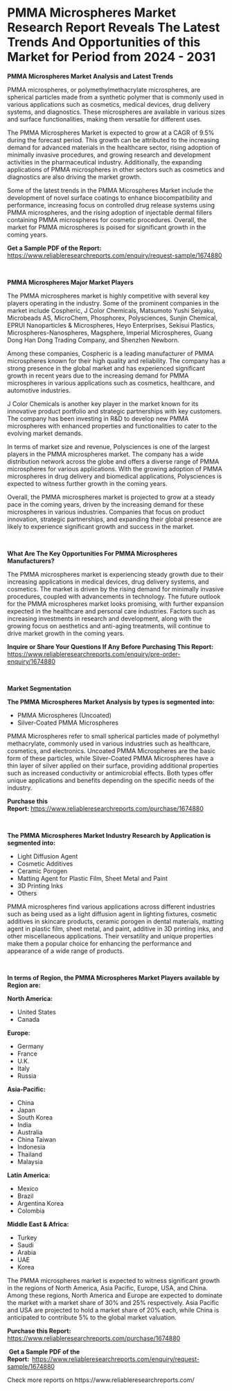 <p><h1>PMMA Microspheres Market Research Report Reveals The Latest Trends And Opportunities of this Market for Period from 2024 - 2031</h1></p><p><strong>PMMA Microspheres Market Analysis and Latest Trends</strong></p>
<p><p>PMMA microspheres, or polymethylmethacrylate microspheres, are spherical particles made from a synthetic polymer that is commonly used in various applications such as cosmetics, medical devices, drug delivery systems, and diagnostics. These microspheres are available in various sizes and surface functionalities, making them versatile for different uses.</p><p>The PMMA Microspheres Market is expected to grow at a CAGR of 9.5% during the forecast period. This growth can be attributed to the increasing demand for advanced materials in the healthcare sector, rising adoption of minimally invasive procedures, and growing research and development activities in the pharmaceutical industry. Additionally, the expanding applications of PMMA microspheres in other sectors such as cosmetics and diagnostics are also driving the market growth.</p><p>Some of the latest trends in the PMMA Microspheres Market include the development of novel surface coatings to enhance biocompatibility and performance, increasing focus on controlled drug release systems using PMMA microspheres, and the rising adoption of injectable dermal fillers containing PMMA microspheres for cosmetic procedures. Overall, the market for PMMA microspheres is poised for significant growth in the coming years.</p></p>
<p><strong>Get a Sample PDF of the Report:&nbsp;</strong> <a href="https://www.reliableresearchreports.com/enquiry/request-sample/1674880">https://www.reliableresearchreports.com/enquiry/request-sample/1674880</a></p>
<p>&nbsp;</p>
<p><strong>PMMA Microspheres Major Market Players</strong></p>
<p><p>The PMMA microspheres market is highly competitive with several key players operating in the industry. Some of the prominent companies in the market include Cospheric, J Color Chemicals, Matsumoto Yushi Seiyaku, Microbeads AS, MicroChem, Phosphorex, Polysciences, Sunjin Chemical, EPRUI Nanoparticles & Microspheres, Heyo Enterprises, Sekisui Plastics, Microspheres-Nanospheres, Magsphere, Imperial Microspheres, Guang Dong Han Dong Trading Company, and Shenzhen Newborn.</p><p>Among these companies, Cospheric is a leading manufacturer of PMMA microspheres known for their high quality and reliability. The company has a strong presence in the global market and has experienced significant growth in recent years due to the increasing demand for PMMA microspheres in various applications such as cosmetics, healthcare, and automotive industries.</p><p>J Color Chemicals is another key player in the market known for its innovative product portfolio and strategic partnerships with key customers. The company has been investing in R&D to develop new PMMA microspheres with enhanced properties and functionalities to cater to the evolving market demands.</p><p>In terms of market size and revenue, Polysciences is one of the largest players in the PMMA microspheres market. The company has a wide distribution network across the globe and offers a diverse range of PMMA microspheres for various applications. With the growing adoption of PMMA microspheres in drug delivery and biomedical applications, Polysciences is expected to witness further growth in the coming years.</p><p>Overall, the PMMA microspheres market is projected to grow at a steady pace in the coming years, driven by the increasing demand for these microspheres in various industries. Companies that focus on product innovation, strategic partnerships, and expanding their global presence are likely to experience significant growth and success in the market.</p></p>
<p>&nbsp;</p>
<p><strong>What Are The Key Opportunities For PMMA Microspheres Manufacturers?</strong></p>
<p><p>The PMMA microspheres market is experiencing steady growth due to their increasing applications in medical devices, drug delivery systems, and cosmetics. The market is driven by the rising demand for minimally invasive procedures, coupled with advancements in technology. The future outlook for the PMMA microspheres market looks promising, with further expansion expected in the healthcare and personal care industries. Factors such as increasing investments in research and development, along with the growing focus on aesthetics and anti-aging treatments, will continue to drive market growth in the coming years.</p></p>
<p><strong>Inquire or Share Your Questions If Any Before Purchasing This Report:</strong> <a href="https://www.reliableresearchreports.com/enquiry/pre-order-enquiry/1674880">https://www.reliableresearchreports.com/enquiry/pre-order-enquiry/1674880</a></p>
<p>&nbsp;</p>
<p><strong>Market Segmentation</strong></p>
<p><strong>The PMMA Microspheres Market Analysis by types is segmented into:</strong></p>
<p><ul><li>PMMA Microspheres (Uncoated)</li><li>Silver-Coated PMMA Microspheres</li></ul></p>
<p><p>PMMA Microspheres refer to small spherical particles made of polymethyl methacrylate, commonly used in various industries such as healthcare, cosmetics, and electronics. Uncoated PMMA Microspheres are the basic form of these particles, while Silver-Coated PMMA Microspheres have a thin layer of silver applied on their surface, providing additional properties such as increased conductivity or antimicrobial effects. Both types offer unique applications and benefits depending on the specific needs of the industry.</p></p>
<p><strong>Purchase this Report:&nbsp;</strong><a href="https://www.reliableresearchreports.com/purchase/1674880">https://www.reliableresearchreports.com/purchase/1674880</a></p>
<p>&nbsp;</p>
<p><strong>The PMMA Microspheres Market Industry Research by Application is segmented into:</strong></p>
<p><ul><li>Light Diffusion Agent</li><li>Cosmetic Additives</li><li>Ceramic Porogen</li><li>Matting Agent for Plastic Film, Sheet Metal and Paint</li><li>3D Printing Inks</li><li>Others</li></ul></p>
<p><p>PMMA microspheres find various applications across different industries such as being used as a light diffusion agent in lighting fixtures, cosmetic additives in skincare products, ceramic porogen in dental materials, matting agent in plastic film, sheet metal, and paint, additive in 3D printing inks, and other miscellaneous applications. Their versatility and unique properties make them a popular choice for enhancing the performance and appearance of a wide range of products.</p></p>
<p>&nbsp;</p>
<p><strong>In terms of Region, the PMMA Microspheres Market Players available by Region are:</strong></p>
<p>
    <p> <strong> North America: </strong>
        <ul>
            <li>United States</li>
            <li>Canada</li>
        </ul>
        </p> 
    <p> <strong> Europe: </strong>
        <ul>
            <li>Germany</li>
            <li>France</li>
            <li>U.K.</li>
            <li>Italy</li>
            <li>Russia</li>
        </ul>
        </p> 
    <p> <strong> Asia-Pacific: </strong>
        <ul>
            <li>China</li>
            <li>Japan</li>
            <li>South Korea</li>
            <li>India</li>
            <li>Australia</li>
            <li>China Taiwan</li>
            <li>Indonesia</li>
            <li>Thailand</li>
            <li>Malaysia</li>
        </ul>
        </p> 
    <p> <strong> Latin America: </strong>
        <ul>
            <li>Mexico</li>
            <li>Brazil</li>
            <li>Argentina Korea</li>
            <li>Colombia</li>
        </ul>
        </p> 
    <p> <strong> Middle East & Africa: </strong>
        <ul>
            <li>Turkey</li>
            <li>Saudi</li>
            <li>Arabia</li>
            <li>UAE</li>
            <li>Korea</li>
        </ul>
    </p>
    </p>
<p><p>The PMMA microspheres market is expected to witness significant growth in the regions of North America, Asia Pacific, Europe, USA, and China. Among these regions, North America and Europe are expected to dominate the market with a market share of 30% and 25% respectively. Asia Pacific and USA are projected to hold a market share of 20% each, while China is anticipated to contribute 5% to the global market valuation.</p></p>
<p><strong>Purchase this Report: </strong><a href="https://www.reliableresearchreports.com/purchase/1674880">https://www.reliableresearchreports.com/purchase/1674880</a></p>
<p>&nbsp;<strong>Get a Sample PDF of the Report:&nbsp;&nbsp;</strong><a href="https://www.reliableresearchreports.com/enquiry/request-sample/1674880">https://www.reliableresearchreports.com/enquiry/request-sample/1674880</a></p>
<p><strong></strong></p>
<p>Check more reports on https://www.reliableresearchreports.com/</p>